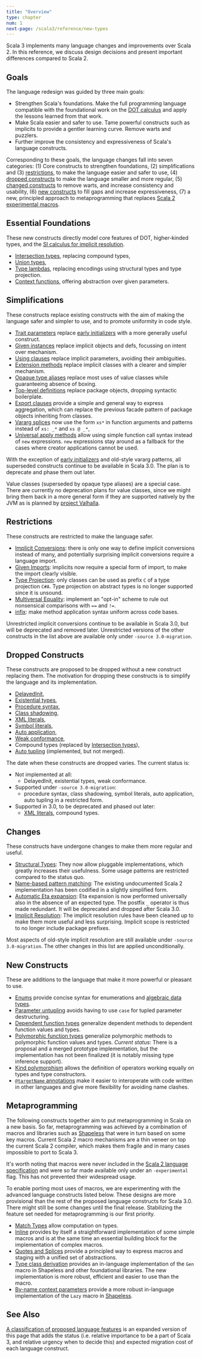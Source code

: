 ```yaml
---
title: "Overview"
type: chapter
num: 1
next-page: /scala3/reference/new-types
---
```


<!-- THIS FILE HAS BEEN GENERATED BY SCALADOC PREPROCESSOR. NOTE THAT ANY CHANGES TO THIS FILE CAN BE OVERRIDEN IN THE FUTURE -->

Scala 3 implements many language changes and improvements over Scala 2.
In this reference, we discuss design decisions and present important differences compared to Scala 2.

## Goals

The language redesign was guided by three main goals:

- Strengthen Scala's foundations.
  Make the full programming language compatible with the foundational work on the
  [DOT calculus](https://infoscience.epfl.ch/record/227176/files/soundness_oopsla16.pdf)
  and apply the lessons learned from that work.
- Make Scala easier and safer to use.
  Tame powerful constructs such as implicits to provide a gentler learning curve. Remove warts and puzzlers.
- Further improve the consistency and expressiveness of Scala's language constructs.

Corresponding to these goals, the language changes fall into seven categories:
(1) Core constructs to strengthen foundations, (2) simplifications and (3) [restrictions](#restrictions), to make the language easier and safer to use, (4) [dropped constructs](#dropped-constructs) to make the language smaller and more regular, (5) [changed constructs](#changes) to remove warts, and increase consistency and usability, (6) [new constructs](#new-constructs) to fill gaps and increase expressiveness, (7) a new, principled approach to metaprogramming that replaces [Scala 2 experimental macros](https://docs.scala-lang.org/overviews/macros/overview.html).

## Essential Foundations

These new constructs directly model core features of DOT, higher-kinded types, and the [SI calculus for implicit resolution](https://infoscience.epfl.ch/record/229878/files/simplicitly_1.pdf).

- [Intersection types](new-types/intersection-types.html), replacing compound types,
- [Union types](new-types/union-types.html),
- [Type lambdas](new-types/type-lambdas.html), replacing encodings using structural types and type projection.
- [Context functions](contextual/context-functions.html), offering abstraction over given parameters.

## Simplifications

These constructs replace existing constructs with the aim of making the language safer and simpler to use, and to promote uniformity in code style.

- [Trait parameters](other-new-features/trait-parameters.html)
  replace [early initializers](dropped-features/early-initializers.html) with a more generally useful construct.
- [Given instances](contextual/givens.html)
  replace implicit objects and defs, focussing on intent over mechanism.
- [Using clauses](contextual/using-clauses.html)
  replace implicit parameters, avoiding their ambiguities.
- [Extension methods](contextual/extension-methods.html)
  replace implicit classes with a clearer and simpler mechanism.
- [Opaque type aliases](other-new-features/opaques.html)
  replace most uses of value classes while guaranteeing absence of boxing.
- [Top-level definitions](dropped-features/package-objects.html)
  replace package objects, dropping syntactic boilerplate.
- [Export clauses](other-new-features/export.html)
  provide a simple and general way to express aggregation, which can replace
  the previous facade pattern of package objects inheriting from classes.
- [Vararg splices](changed-features/vararg-splices.html)
  now use the form `xs*` in function arguments and patterns instead of `xs: _*` and `xs @ _*`,
- [Universal apply methods](other-new-features/creator-applications.html)
  allow using simple function call syntax instead of `new` expressions. `new` expressions stay around
  as a fallback for the cases where creator applications cannot be used.

With the exception of [early initializers](dropped-features/early-initializers.html) and old-style vararg patterns, all superseded constructs continue to be available in Scala 3.0. The plan is to deprecate and phase them out later.

Value classes (superseded by opaque type aliases) are a special case. There are currently no deprecation plans for value classes, since we might bring them back in a more general form if they are supported natively by the JVM as is planned by [project Valhalla](https://openjdk.java.net/projects/valhalla/).

## Restrictions

These constructs are restricted to make the language safer.

- [Implicit Conversions](contextual/conversions.html):
  there is only one way to define implicit conversions instead of many, and potentially surprising implicit conversions require a language import.
- [Given Imports](contextual/given-imports.html):
  implicits now require a special form of import, to make the import clearly visible.
- [Type Projection](dropped-features/type-projection.html):
  only classes can be used as prefix `C` of a type projection `C#A`. Type projection on abstract types is no longer supported since it is unsound.
- [Multiversal Equality](contextual/multiversal-equality.html):
  implement an "opt-in" scheme to rule out nonsensical comparisons with `==` and `!=`.
- [infix](changed-features/operators.html):
  make method application syntax uniform across code bases.

Unrestricted implicit conversions continue to be available in Scala 3.0, but will be deprecated and removed later. Unrestricted versions of the other constructs in the list above are available only under `-source 3.0-migration`.

## Dropped Constructs

These constructs are proposed to be dropped without a new construct replacing them. The motivation for dropping these constructs is to simplify the language and its implementation.

- [DelayedInit](dropped-features/delayed-init.html),
- [Existential types](dropped-features/existential-types.html),
- [Procedure syntax](dropped-features/procedure-syntax.html),
- [Class shadowing](dropped-features/class-shadowing.html),
- [XML literals](dropped-features/xml.html),
- [Symbol literals](dropped-features/symlits.html),
- [Auto application](dropped-features/auto-apply.html),
- [Weak conformance](dropped-features/weak-conformance.html),
- Compound types (replaced by [Intersection types](new-types/intersection-types.html)),
- [Auto tupling](https://github.com/lampepfl/dotty/pull/4311) (implemented, but not merged).

The date when these constructs are dropped varies. The current status is:

- Not implemented at all:
  - DelayedInit, existential types, weak conformance.
- Supported under `-source 3.0-migration`:
  - procedure syntax, class shadowing, symbol literals, auto application, auto tupling in a restricted form.
- Supported in 3.0, to be deprecated and phased out later:
  - [XML literals](dropped-features/xml.html), compound types.

## Changes

These constructs have undergone changes to make them more regular and useful.

- [Structural Types](changed-features/structural-types.html):
  They now allow pluggable implementations, which greatly increases their usefulness. Some usage patterns are restricted compared to the status quo.
- [Name-based pattern matching](changed-features/pattern-matching.html):
  The existing undocumented Scala 2 implementation has been codified in a slightly simplified form.
- [Automatic Eta expansion](changed-features/eta-expansion.html):
  Eta expansion is now performed universally also in the absence of an expected type. The postfix `_` operator is thus made redundant. It will be deprecated and dropped after Scala 3.0.
- [Implicit Resolution](changed-features/implicit-resolution.html):
  The implicit resolution rules have been cleaned up to make them more useful and less surprising. Implicit scope is restricted to no longer include package prefixes.

Most aspects of old-style implicit resolution are still available under `-source 3.0-migration`. The other changes in this list are applied unconditionally.

## New Constructs

These are additions to the language that make it more powerful or pleasant to use.

- [Enums](enums/enums.html) provide concise syntax for enumerations and [algebraic data types](enums/adts.html).
- [Parameter untupling](other-new-features/parameter-untupling.html) avoids having to use `case` for tupled parameter destructuring.
- [Dependent function types](new-types/dependent-function-types.html) generalize dependent methods to dependent function values and types.
- [Polymorphic function types](new-types/polymorphic-function-types.html) generalize polymorphic methods to polymorphic function values and types.
  _Current status_: There is a proposal and a merged prototype implementation, but the implementation has not been finalized (it is notably missing type inference support).
- [Kind polymorphism](other-new-features/kind-polymorphism.html) allows the definition of operators working equally on types and type constructors.
- [`@targetName` annotations](other-new-features/targetName.html) make it easier to interoperate with code written in other languages and give more flexibility for avoiding name clashes.

## Metaprogramming

The following constructs together aim to put metaprogramming in Scala on a new basis. So far, metaprogramming was achieved by a combination of macros and libraries such as [Shapeless](https://github.com/milessabin/shapeless) that were in turn based on some key macros. Current Scala 2 macro mechanisms are a thin veneer on top the current Scala 2 compiler, which makes them fragile and in many cases impossible to port to Scala 3.

It's worth noting that macros were never included in the [Scala 2 language specification](https://scala-lang.org/files/archive/spec/2.13/) and were so far made available only under an `-experimental` flag. This has not prevented their widespread usage.

To enable porting most uses of macros, we are experimenting with the advanced language constructs listed below. These designs are more provisional than the rest of the proposed language constructs for Scala 3.0. There might still be some changes until the final release. Stabilizing the feature set needed for metaprogramming is our first priority.

- [Match Types](new-types/match-types.html)
  allow computation on types.
- [Inline](metaprogramming/inline.html)
  provides by itself a straightforward implementation of some simple macros and is at the same time an essential building block for the implementation of complex macros.
- [Quotes and Splices](metaprogramming/macros.html)
  provide a principled way to express macros and staging with a unified set of abstractions.
- [Type class derivation](contextual/derivation.html)
  provides an in-language implementation of the `Gen` macro in Shapeless and other foundational libraries. The new implementation is more robust, efficient and easier to use than the macro.
- [By-name context parameters](contextual/by-name-context-parameters.html)
  provide a more robust in-language implementation of the `Lazy` macro in [Shapeless](https://github.com/milessabin/shapeless).

## See Also

[A classification of proposed language features](./features-classification.html) is
an expanded version of this page that adds the status (i.e. relative importance to be a part of Scala 3, and relative urgency when to decide this) and expected migration cost
of each language construct.
